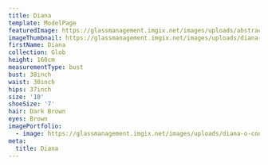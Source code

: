 ```yaml
---
title: Diana
template: ModelPage
featuredImage: https://glassmanagement.imgix.net/images/uploads/abstract-analog-art-390089.jpg
imageThumbnail: https://glassmanagement.imgix.net/images/uploads/diana-o-connor-33.jpg
firstName: Diana
collection: Glob
height: 160cm
measurementType: bust
bust: 38inch
waist: 30inch
hips: 37inch
size: '10'
shoeSize: '7'
hair: Dark Brown
eyes: Brown
imagePortfolio:
  - image: https://glassmanagement.imgix.net/images/uploads/diana-o-connor-33.jpg
meta:
  title: Diana
---
```


